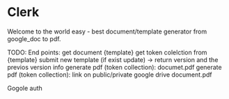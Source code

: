 # Clerk
Welcome to the world easy - best document/template generator from google_doc to pdf.

TODO:
End points: 
get document {template}
get token colelction from {template}
submit new template (if exist update) -> return version and the previos version info
generate pdf (token collection): documet.pdf
generate pdf (token collection): link on public/private google drive document.pdf

Gogole auth

